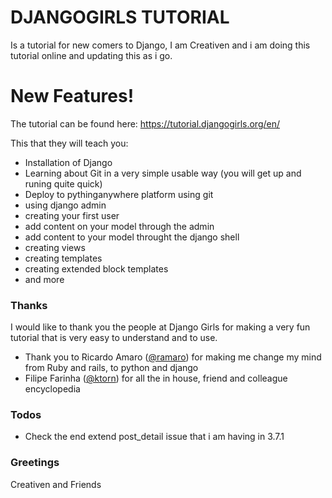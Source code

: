 # DJANGOGIRLS TUTORIAL

Is a tutorial for new comers to Django, I am Creativen and i am doing this tutorial online and updating this as i go.

# New Features!
The tutorial can be found here:
https://tutorial.djangogirls.org/en/

This that they will teach you:
  - Installation of Django
  - Learning about Git in a very simple usable way (you will get up and runing quite quick)
  - Deploy to pythinganywhere platform using git
  - using django admin
  - creating your first user
  - add content on your model through the admin
  - add content to your model throught the django shell
  - creating views
  - creating templates
  - creating extended block templates
  - and more

### Thanks

I would like to thank you the people at Django Girls for making a very fun tutorial that is very easy to understand and to use.

- Thank you to Ricardo Amaro ([@ramaro](https://github.com/ramaro)) for making me change my mind from Ruby and rails, to python and django
- Filipe Farinha ([@ktorn](https://github.com/ktorn)) for all the in house, friend and colleague encyclopedia

### Todos

 - Check the end extend post_detail issue that i am having in 3.7.1
 
### Greetings
Creativen and Friends
